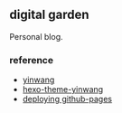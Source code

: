 ## digital garden

Personal blog.

### reference

 - [yinwang](https://github.com/mickeyouyou/yinwang)
 - [hexo-theme-yinwang](https://github.com/smallyunet/hexo-theme-yinwang)
 - [deploying github-pages](https://hexo.io/docs/github-pages.html)
